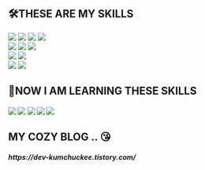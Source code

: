 <!--
**chojungin/chojungin** is a ✨ _special_ ✨ repository because its `README.md` (this file) appears on your GitHub profile.

Here are some ideas to get you started:

- 🔭 I’m currently working on ...
- 🌱 I’m currently learning ...
- 👯 I’m looking to collaborate on ...
- 🤔 I’m looking for help with ...
- 💬 Ask me about ...
- 📫 How to reach me: ...
- 😄 Pronouns: ...
- ⚡ Fun fact: ...
-->
<h2>🛠THESE ARE MY SKILLS</h2>
<div>
	<img src="https://img.shields.io/badge/Java-007396?style=for-the-badge&logo=Conda-Forge&logoColor=white" />
	<img src="https://img.shields.io/badge/Spring-6DB33F?style=for-the-badge&logo=Spring&logoColor=white" />
	<img src="https://img.shields.io/badge/Javascript-F7DF1E?style=for-the-badge&logo=javascript&logoColor=white" />
 	<img src="https://img.shields.io/badge/ReactJs-61DAFB?style=for-the-badge&logo=react&logoColor=white" />
	<br>
  	<img src="https://img.shields.io/badge/HTML5-E34F26?style=for-the-badge&logo=HTML5&logoColor=white" />
	<img src="https://img.shields.io/badge/CSS3-1572B6?style=for-the-badge&logo=CSS3&logoColor=white" />
 	<img src="https://img.shields.io/badge/jQuery-0769AD?style=for-the-badge&logo=jQuery&logoColor=white" />
	<br>
	<img src="https://img.shields.io/badge/Oracle%20SQL-F80000?style=for-the-badge&logo=Oracle&logoColor=white" />
	<img src="https://img.shields.io/badge/postgreSql-4169E1?style=for-the-badge&logo=postgresql&logoColor=white" />
	<br>
 	<img src="https://img.shields.io/badge/Visual%20Studio%20Code-007ACC?style=for-the-badge&logo=VisualStudioCode&logoColor=white" />
	<img src="https://img.shields.io/badge/Eclipse%20IDE-2C2255?style=for-the-badge&logo=EclipseIDE&logoColor=white" />
</div>

<h2>📢NOW I AM LEARNING THESE SKILLS</h2>
<h5>
	<img src="https://img.shields.io/badge/SpringBoot-6DB33F?style=for-the-badge&logo=springboot&logoColor=white" />
	<img src="https://img.shields.io/badge/Amazon%20AWS-232F3E?style=for-the-badge&logo=amazonaws&logoColor=white" />
	<img src="https://img.shields.io/badge/Docker-2496ED?style=for-the-badge&logo=docker&logoColor=white" />
	<img src="https://img.shields.io/badge/React%20Native-673AB8?style=for-the-badge&logo=createreactapp&logoColor=white" />
	<img src="https://img.shields.io/badge/Android%20Studio-3DDC84?style=for-the-badge&logo=Android&logoColor=white" />
</h5>

<h2>MY COZY BLOG .. 😘</h2>
<h5>
	https://dev-kumchuckee.tistory.com/
</h5>
